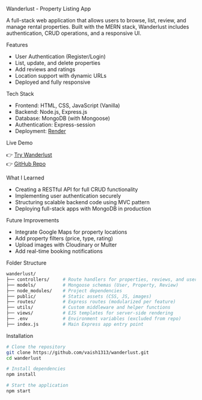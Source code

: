Wanderlust - Property Listing App

A full-stack web application that allows users to browse, list, review, and manage rental properties. Built with the MERN stack, Wanderlust includes authentication, CRUD operations, and a responsive UI.

Features

-  User Authentication (Register/Login)
-  List, update, and delete properties
-  Add reviews and ratings
-  Location support with dynamic URLs
-  Deployed and fully responsive

Tech Stack

- Frontend: HTML, CSS, JavaScript (Vanilla)
- Backend: Node.js, Express.js
- Database: MongoDB (with Mongoose)
- Authentication: Express-session
- Deployment: [Render](https://render.com)

Live Demo

👉 [Try Wanderlust](https://wanderlust-cv7g.onrender.com/listings)  
👉 [GitHub Repo](https://github.com/vaish1313/wanderlust)

What I Learned

- Creating a RESTful API for full CRUD functionality
- Implementing user authentication securely
- Structuring scalable backend code using MVC pattern
- Deploying full-stack apps with MongoDB in production

Future Improvements

- Integrate Google Maps for property locations
- Add property filters (price, type, rating)
- Upload images with Cloudinary or Multer
- Add real-time booking notifications

Folder Structure
```bash
wanderlust/
├── controllers/     # Route handlers for properties, reviews, and users
├── models/          # Mongoose schemas (User, Property, Review)
├── node_modules/    # Project dependencies
├── public/          # Static assets (CSS, JS, images)
├── routes/          # Express routes (modularized per feature)
├── utils/           # Custom middleware and helper functions
├── views/           # EJS templates for server-side rendering
├── .env             # Environment variables (excluded from repo)
├── index.js         # Main Express app entry point
```
Installation

```bash
# Clone the repository
git clone https://github.com/vaish1313/wanderlust.git
cd wanderlust

# Install dependencies
npm install

# Start the application
npm start
